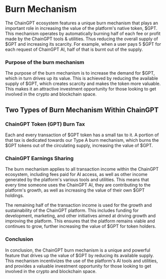 # Burn Mechanism

The ChainGPT ecosystem features a unique burn mechanism that plays an important role in increasing the value of the platform's native token, $GPT. This mechanism operates by automatically burning half of each fee or profit made by the ChainGPT tools & utilities. Thus reducing the overall supply of $GPT and increasing its scarcity. For example, when a user pays 5 $GPT for each request of ChainGPT AI, half of that is burnt out of the supply.&#x20;

### Purpose of the burn mechanism

The purpose of the burn mechanism is to increase the demand for $GPT, which in turn drives up its value. This is achieved by reducing the available supply of $GPT, which creates scarcity and makes the token more valuable. This makes it an attractive investment opportunity for those looking to get involved in the crypto and blockchain space.

## Two Types of Burn Mechanism Within ChainGPT

### ChainGPT Token (GPT) Burn Tax

Each and every transaction of $GPT token has a small tax to it. A portion of that tax is dedicated towards our Type A burn mechanism, which burns the $GPT tokens out of the circulating supply, increasing the value of $GPT.

### ChainGPT Earnings Sharing

The burn mechanism applies to all transaction income within the ChainGPT ecosystem, including fees paid for AI access, as well as other income generated by the platform's various tools and utilities. This means that every time someone uses the ChainGPT AI, they are contributing to the platform's growth, as well as increasing the value of their own $GPT holdings.

The remaining half of the transaction income is used for the growth and sustainability of the ChainGPT platform. This includes funding for development, marketing, and other initiatives aimed at driving growth and improving the platform. This ensures that the platform remains viable and continues to grow, further increasing the value of $GPT for token holders.

### Conclusion

In conclusion, the ChainGPT burn mechanism is a unique and powerful feature that drives up the value of $GPT by reducing its available supply. This mechanism incentivizes the use of the platform's AI tools and utilities, and provides a valuable investment opportunity for those looking to get involved in the crypto and blockchain space.
